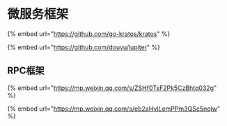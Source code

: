 # 微服务框架

{% embed url="https://github.com/go-kratos/kratos" %}

{% embed url="https://github.com/douyu/jupiter" %}



## RPC框架

{% embed url="https://mp.weixin.qq.com/s/ZSHf0TsF2Pk5CzBhtq032g" %}

{% embed url="https://mp.weixin.qq.com/s/eb2aHvILemPPm3QSc5nqlw" %}



